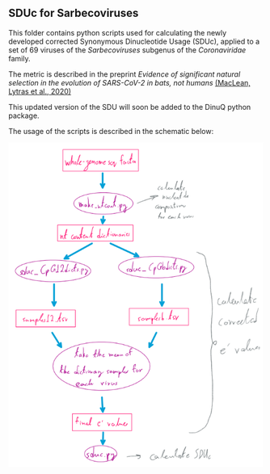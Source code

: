 ## SDUc for Sarbecoviruses

This folder contains python scripts used for calculating the newly developed corrected Synonymous Dinucleotide Usage (SDUc),
applied to a set of 69 viruses of the _Sarbecoviruses_ subgenus of the _Coronaviridae_ family. 

The metric is described in the preprint *Evidence of significant natural selection in the evolution of SARS-CoV-2 in bats, not humans* [(MacLean, Lytras et al., 2020)](https://www.biorxiv.org/content/10.1101/2020.05.28.122366v1)

This updated version of the SDU will soon be added to the DinuQ python package.

The usage of the scripts is described in the schematic below:


![SDUc script schematic](https://github.com/spyros-lytras/dinuq/blob/master/SDUc%20for%20Sarbecoviruses%20MacLean_Lytras_etal_2020/sduc_schem.png)